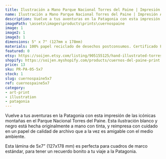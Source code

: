 ```yaml
---
title: Ilustración a Mano Parque Nacional Torres del Paine | Impresión Artística | Patagonia Chilena | Cuernos del Paine
name: Ilustración a Mano Parque Nacional Torres del Paine | Impresión Artística | Patagonia Chilena | Cuernos del Paine
description: Vuelve a tus aventuras en la Patagonia con esta impresión de las icónicas montañas en el Parque Nacional Torres del Paine. Esta ilustración blanco y negro está hecha originalmente a mano con tinta, y reimpresa con cuidado en un papel de calidad de archivo que a la vez es amigable con el medio ambiente.
imagePath: \assets\images\products\prints\cuernospaine
image: 1
image2: 1
image3: 1
dimensions: 5" x 7" (127mm x 178mm)
materials: 100% papel reciclado de desechos postconsumos. Certificado FSC.
featured: 0
etsy: https://soijen.etsy.com/listing/905155125/hand-illustrated-torres-del-paine?utm_source=Copy&utm_medium=ListingManager&utm_campaign=Share&utm_term=so.lmsm&share_time=1695259779573
shopify: https://soijen.myshopify.com/products/cuernos-del-paine-print
price: 13
sku: PR-PA-05-5x7
stock: 1
slug: cuernospaine5x7
ref: cuernospaine5x7
category:
- art-print
- illustration
- patagonia
---
```

Vuelve a tus aventuras en la Patagonia con esta impresión de las icónicas montañas en el Parque Nacional Torres del Paine. Esta ilustración blanco y negro está hecha originalmente a mano con tinta, y reimpresa con cuidado en un papel de calidad de archivo que a la vez es amigable con el medio ambiente.

Esta lámina de 5x7” (127x178 mm) es perfecta para cuadros de marco estándar, para tener un recuerdo bonito a tu viaje a la Patagonia.
